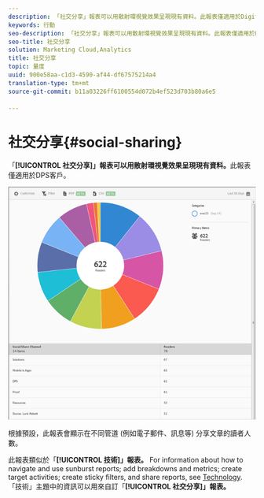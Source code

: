 ```yaml
---
description: 「社交分享」報表可以用散射環視覺效果呈現現有資料。此報表僅適用於Digital Publishing Suites(DPS)客戶。
keywords: 行動
seo-description: 「社交分享」報表可以用散射環視覺效果呈現現有資料。此報表僅適用於Digital Publishing Suites(DPS)客戶。
seo-title: 社交分享
solution: Marketing Cloud,Analytics
title: 社交分享
topic: 量度
uuid: 900e58aa-c1d3-4590-af44-df67575214a4
translation-type: tm+mt
source-git-commit: b11a03226ff6100554d072b4ef523d703b80a6e5

---
```



# 社交分享{#social-sharing}

「**[!UICONTROL 社交分享]」報表可以用散射環視覺效果呈現現有資料。**&#x200B;此報表僅適用於DPS客戶。

![](assets/dps_social_share.png)

根據預設，此報表會顯示在不同管道 (例如電子郵件、訊息等) 分享文章的讀者人數。

此報表類似於「**[!UICONTROL 技術]」報表。** For information about how to navigate and use sunburst reports; add breakdowns and metrics; create target activities; create sticky filters, and share reports, see [Technology](//help/using/usage/reports-technology.md). 「技術」主題中的資訊可以用來自訂「**[!UICONTROL 社交分享]」報表。**
